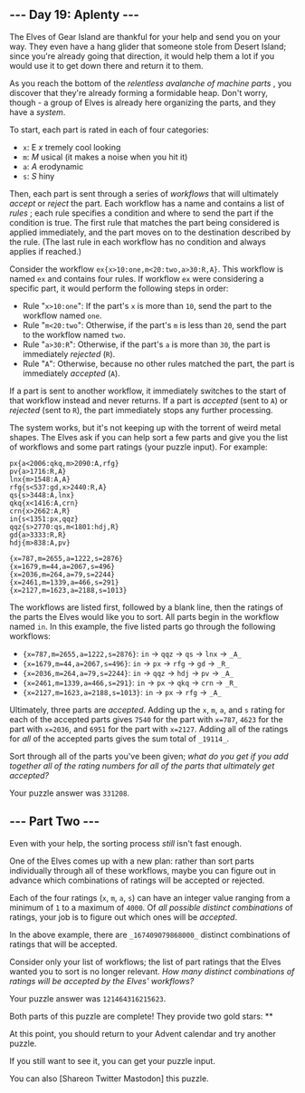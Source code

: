 ## \--- Day 19: Aplenty ---

The Elves of Gear Island are thankful for your help and send you on your way.
They even have a hang glider that someone stole from Desert Island; since
you're already going that direction, it would help them a lot if you would use
it to get down there and return it to them.

As you reach the bottom of the _relentless avalanche of machine parts_ , you
discover that they're already forming a formidable heap. Don't worry, though -
a group of Elves is already here organizing the parts, and they have a
_system_.

To start, each part is rated in each of four categories:

  * `x`: E _x_ tremely cool looking
  * `m`: _M_ usical (it makes a noise when you hit it)
  * `a`: _A_ erodynamic
  * `s`: _S_ hiny

Then, each part is sent through a series of _workflows_ that will ultimately
_accept_ or _reject_ the part. Each workflow has a name and contains a list of
_rules_ ; each rule specifies a condition and where to send the part if the
condition is true. The first rule that matches the part being considered is
applied immediately, and the part moves on to the destination described by the
rule. (The last rule in each workflow has no condition and always applies if
reached.)

Consider the workflow `ex{x>10:one,m<20:two,a>30:R,A}`. This workflow is named
`ex` and contains four rules. If workflow `ex` were considering a specific
part, it would perform the following steps in order:

  * Rule "`x>10:one`": If the part's `x` is more than `10`, send the part to the workflow named `one`.
  * Rule "`m<20:two`": Otherwise, if the part's `m` is less than `20`, send the part to the workflow named `two`.
  * Rule "`a>30:R`": Otherwise, if the part's `a` is more than `30`, the part is immediately _rejected_ (`R`).
  * Rule "`A`": Otherwise, because no other rules matched the part, the part is immediately _accepted_ (`A`).

If a part is sent to another workflow, it immediately switches to the start of
that workflow instead and never returns. If a part is _accepted_ (sent to `A`)
or _rejected_ (sent to `R`), the part immediately stops any further
processing.

The system works, but it's not keeping up with the torrent of weird metal
shapes. The Elves ask if you can help sort a few parts and give you the list
of workflows and some part ratings (your puzzle input). For example:

    
    
    px{a<2006:qkq,m>2090:A,rfg}
    pv{a>1716:R,A}
    lnx{m>1548:A,A}
    rfg{s<537:gd,x>2440:R,A}
    qs{s>3448:A,lnx}
    qkq{x<1416:A,crn}
    crn{x>2662:A,R}
    in{s<1351:px,qqz}
    qqz{s>2770:qs,m<1801:hdj,R}
    gd{a>3333:R,R}
    hdj{m>838:A,pv}
    
    {x=787,m=2655,a=1222,s=2876}
    {x=1679,m=44,a=2067,s=496}
    {x=2036,m=264,a=79,s=2244}
    {x=2461,m=1339,a=466,s=291}
    {x=2127,m=1623,a=2188,s=1013}
    

The workflows are listed first, followed by a blank line, then the ratings of
the parts the Elves would like you to sort. All parts begin in the workflow
named `in`. In this example, the five listed parts go through the following
workflows:

  * `{x=787,m=2655,a=1222,s=2876}`: `in` -> `qqz` -> `qs` -> `lnx` -> `_A_`
  * `{x=1679,m=44,a=2067,s=496}`: `in` -> `px` -> `rfg` -> `gd` -> `_R_`
  * `{x=2036,m=264,a=79,s=2244}`: `in` -> `qqz` -> `hdj` -> `pv` -> `_A_`
  * `{x=2461,m=1339,a=466,s=291}`: `in` -> `px` -> `qkq` -> `crn` -> `_R_`
  * `{x=2127,m=1623,a=2188,s=1013}`: `in` -> `px` -> `rfg` -> `_A_`

Ultimately, three parts are _accepted_. Adding up the `x`, `m`, `a`, and `s`
rating for each of the accepted parts gives `7540` for the part with `x=787`,
`4623` for the part with `x=2036`, and `6951` for the part with `x=2127`.
Adding all of the ratings for _all_ of the accepted parts gives the sum total
of `_19114_`.

Sort through all of the parts you've been given; _what do you get if you add
together all of the rating numbers for all of the parts that ultimately get
accepted?_

Your puzzle answer was `331208`.

## \--- Part Two ---

Even with your help, the sorting process _still_ isn't fast enough.

One of the Elves comes up with a new plan: rather than sort parts individually
through all of these workflows, maybe you can figure out in advance which
combinations of ratings will be accepted or rejected.

Each of the four ratings (`x`, `m`, `a`, `s`) can have an integer value
ranging from a minimum of `1` to a maximum of `4000`. Of _all possible
distinct combinations_ of ratings, your job is to figure out which ones will
be _accepted_.

In the above example, there are `_167409079868000_` distinct combinations of
ratings that will be accepted.

Consider only your list of workflows; the list of part ratings that the Elves
wanted you to sort is no longer relevant. _How many distinct combinations of
ratings will be accepted by the Elves' workflows?_

Your puzzle answer was `121464316215623`.

Both parts of this puzzle are complete! They provide two gold stars: **

At this point, you should return to your Advent calendar and try another
puzzle.

If you still want to see it, you can get your puzzle input.

You can also [Shareon Twitter Mastodon] this puzzle.

